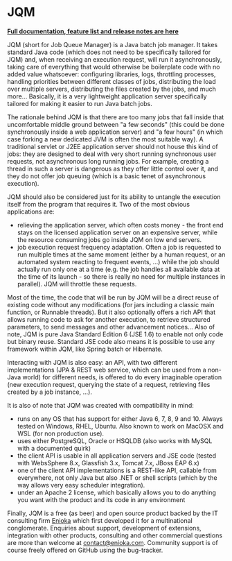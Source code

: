 # JQM

**[Full documentation, feature list and release notes are here](http://jqm.readthedocs.org)**

JQM (short for Job Queue Manager) is a Java batch job manager. It takes standard Java code (which does 
not need to be specifically tailored for JQM) and, when receiving an execution request, will run it 
asynchronously, taking care of everything that would otherwise be boilerplate code with no added value 
whatsoever: configuring libraries, logs, throttling processes, handling priorities between different classes of 
jobs, distributing the load over multiple servers, distributing the files created by the jobs, and much more...
Basically, it is a very lightweight application server specifically tailored for making it easier to run Java batch jobs. 

The rationale behind JQM is that there are too many jobs that fall inside that uncomfortable middle ground between 
"a few seconds" (this could be done synchronously inside a web application server) and "a few hours" (in 
which case forking a new dedicated JVM is often the most suitable way). 
A traditional servlet or J2EE application server should not house this kind of jobs: they are designed to deal 
with very short running synchronous user requests, not asynchronous long running jobs. For example, creating a thread
in such a server is dangerous as they offer little control over it, and they do not offer job queuing (which is a basic
tenet of asynchronous execution).

JQM should also be considered just for its ability to untangle the execution itself from the program that requires it. 
Two of the most obvious applications are:

* relieving the application server, which often costs money - the front end stays on the licensed application 
  server on an expensive server, while the resource consuming jobs go inside JQM on low end servers.
* job execution request frequency adaptation. Often a job is requested to run multiple times at the same moment 
  (either by a human request, or an automated system reacting to frequent events, ...) while the job should 
  actually run only one at a time (e.g. the job handles all available data at the time of its 
  launch - so there is really no need for multiple instances in parallel). JQM will throttle these requests.

Most of the time, the code that will be run by JQM will be a direct reuse of existing code without any modifications 
(for jars including a classic main function, or Runnable threads). But it also optionally offers a rich API that 
allows running code to ask for another execution, to retrieve structured parameters, to send messages and other 
advancement notices... Also of note, JQM is pure Java Standard Edition 6 (JSE 1.6) to enable not only code but binary reuse.
Standard JSE code also means it is possible to use any framework within JQM, like Spring batch or Hibernate.

Interacting with JQM is also easy: an API, with two different implementations (JPA & REST web service, which can be 
used from a non-Java world) for different needs, is offered to do every imaginable operation (new execution request, 
querying the state of a request, retrieving files created by a job instance, ...).


It is also of note that JQM was created with compatibility in mind:

* runs on any OS that has support for either Java 6, 7, 8, 9 and 10. Always tested on Windows, RHEL, Ubuntu. Also known to work on MacOSX and WSL (for non production use).
* uses either PostgreSQL, Oracle or HSQLDB (also works with MySQL with a documented quirk)
* the client API is usable in all application servers and JSE code (tested with WebsSphere 8.x, Glassfish 3.x, Tomcat 7.x, JBoss EAP 6.x)
* one of the client API implementations is a REST-like API, callable from everywhere, not only Java but also .NET or shell scripts
  (which by the way allows very easy scheduler integration).
* under an Apache 2 license, which basically allows you to do anything you want with the product and its code in any environment


Finally, JQM is a free (as beer) and open source product backed by the IT consulting firm [Enioka](http://www.enioka.com) 
which first developed it for a multinational conglomerate. Enquiries about support, development of extensions, 
integration with other products, consulting and other commercial questions are more than welcome at contact@enioka.com. 
Community support is of course freely offered on GitHub using the bug-tracker.
